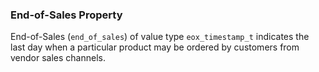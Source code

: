 ### End-of-Sales Property

End-of-Sales (`end_of_sales`) of value type `eox_timestamp_t` indicates the last day when a particular product may be
ordered by customers from vendor sales channels.
